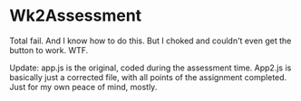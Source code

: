 # Wk2Assessment

Total fail. And I know how to do this. But I choked and couldn't even get the button to work. WTF.

Update: app.js is the original, coded during the assessment time. App2.js is basically just a corrected file, with all points of the assignment completed. Just for my own peace of mind, mostly.
